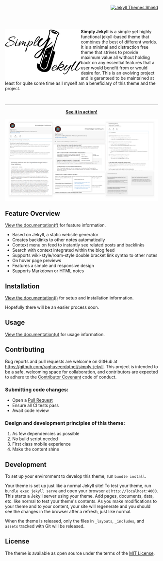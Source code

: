 <p align="right">
<a href="https://jekyll-themes.com">
    <img src="https://img.shields.io/badge/featured%20on-JT-red.svg" height="20" alt="Jekyll Themes Shield" >
</a>
</p>
<br><br>



<p align="center">
    <img align="left" width="250px" src="./assets/img/logo.png">
    <p><strong>Simply Jekyll</strong> is a simple yet highly functional jekyll-based theme that combines the best of different worlds. It is a minimal and distraction free theme that strives to provide maximum value all without holding back on any essential features that a user would benefit from or would desire for. This is an evolving project and is garanteed to be maintained at least for quite some time as I myself am a beneficiary of this theme and the project.</p><br><hr>
    <p align="center"><strong><a href="https://simply-jekyll.netlify.app/">See it in action!</a></strong></p>
    <img align="center" src="./assets/img/end_result.png">
</p>

## Feature Overview

[View the documentation(f)](https://simply-jekyll.netlify.app/posts/explore) for feature information.

- Based on Jekyll, a static website generator
- Creates backlinks to other notes automatically
- Context menu on feed to instantly see related posts and backlinks
- Search with context integrated within the blog feed
- Supports wiki-style/roam-style double bracket link syntax to other notes
- On hover page previews
- Features a simple and responsive design
- Supports Markdown or HTML notes


## Installation

[View the documentation(i)](https://simply-jekyll.netlify.app/posts/setup) for setup and installation information.

Hopefully there will be an easier process soon.

## Usage

[View the documentation(u)](https://simply-jekyll.netlify.app/posts/usage) for usage information.

## Contributing

Bug reports and pull requests are welcome on GitHub at https://github.com/raghuveerdotnet/simply-jekyll. This project is intended to be a safe, welcoming space for collaboration, and contributors are expected to adhere to the [Contributor Covenant](http://contributor-covenant.org) code of conduct.

### Submitting code changes:

- Open a [Pull Request](https://github.com/raghuveerdotnet/simply-jekyll/pulls)
- Ensure all CI tests pass
- Await code review

### Design and development principles of this theme:

1. As few dependencies as possible
2. No build script needed
3. First class mobile experience
4. Make the content shine

## Development

To set up your environment to develop this theme, run `bundle install`.

Your theme is set up just like a normal Jekyll site! To test your theme, run `bundle exec jekyll serve` and open your browser at `http://localhost:4000`. This starts a Jekyll server using your theme. Add pages, documents, data, etc. like normal to test your theme's contents. As you make modifications to your theme and to your content, your site will regenerate and you should see the changes in the browser after a refresh, just like normal.

When the theme is released, only the files in `_layouts`, `_includes`, and `assets` tracked with Git will be released.

## License

The theme is available as open source under the terms of the [MIT License](http://opensource.org/licenses/MIT).


